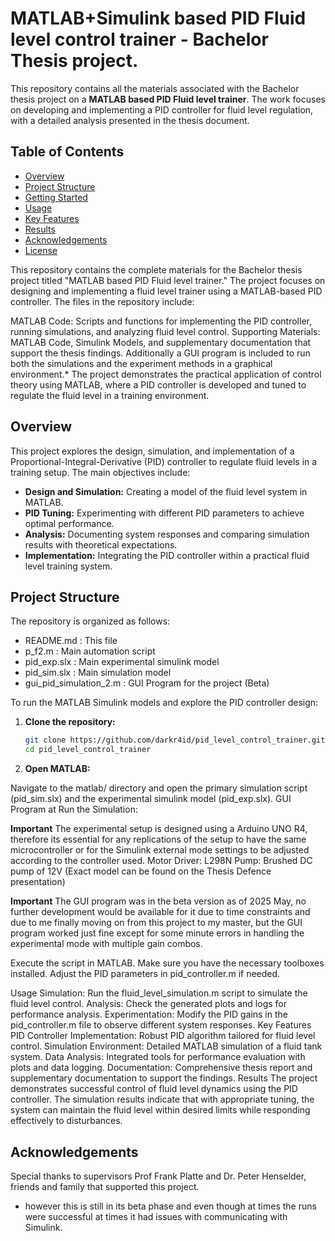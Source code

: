 # MATLAB+Simulink based PID Fluid level control trainer - Bachelor Thesis project.
This repository contains all the materials associated with the Bachelor thesis project on a **MATLAB based PID Fluid level trainer**. The work focuses on developing and implementing a PID controller for fluid level regulation, with a detailed analysis presented in the thesis document.

## Table of Contents

- [Overview](#overview)
- [Project Structure](#project-structure)
- [Getting Started](#getting-started)
- [Usage](#usage)
- [Key Features](#key-features)
- [Results](#results)
- [Acknowledgements](#acknowledgements)
- [License](#license)





This repository contains the complete materials for the Bachelor thesis project titled "MATLAB based PID Fluid level trainer." The project focuses on designing and implementing a fluid level trainer using a MATLAB-based PID controller. The files in the repository include:


MATLAB Code: Scripts and functions for implementing the PID controller, running simulations, and analyzing fluid level control.
Supporting Materials: MATLAB Code, Simulink Models, and supplementary documentation that support the thesis findings.
Additionally a GUI program is included to run both the simulations and the experiment methods in a graphical environment.* 
The project demonstrates the practical application of control theory using MATLAB, where a PID controller is developed and tuned to regulate the fluid level in a training environment.

## Overview

This project explores the design, simulation, and implementation of a Proportional-Integral-Derivative (PID) controller to regulate fluid levels in a training setup. The main objectives include:

- **Design and Simulation:** Creating a model of the fluid level system in MATLAB.
- **PID Tuning:** Experimenting with different PID parameters to achieve optimal performance.
- **Analysis:** Documenting system responses and comparing simulation results with theoretical expectations.
- **Implementation:** Integrating the PID controller within a practical fluid level training system.

## Project Structure

The repository is organized as follows:

- README.md : This file
- p_f2.m : Main automation script
- pid_exp.slx : Main experimental simulink model
- pid_sim.slx : Main simulation model
- gui_pid_simulation_2.m : GUI Program for the project (Beta)

To run the MATLAB Simulink models and explore the PID controller design:

1. **Clone the repository:**

   ```bash
   git clone https://github.com/darkr4id/pid_level_control_trainer.git
   cd pid_level_control_trainer
2. **Open MATLAB:**

Navigate to the matlab/ directory and open the primary simulation script (pid_sim.slx) and the experimental simulink model (pid_exp.slx).
GUI Program at 
Run the Simulation:

**Important**
The experimental setup is designed using a Arduino UNO R4, therefore its essential for any replications of the setup to have the same microcontroller or for the Simulink external mode settings to be adjusted according to the controller used.
Motor Driver: L298N
Pump: Brushed DC pump of 12V (Exact model can be found on the Thesis Defence presentation)

**Important**
The GUI program was in the beta version as of 2025 May, no further development would be available for it due to time constraints and due to me finally moving on from this project to my master, but the GUI program worked just fine except for some minute errors in handling the experimental mode with multiple gain combos.

Execute the script in MATLAB. Make sure you have the necessary toolboxes installed. Adjust the PID parameters in pid_controller.m if needed.

Usage
Simulation: Run the fluid_level_simulation.m script to simulate the fluid level control.
Analysis: Check the generated plots and logs for performance analysis.
Experimentation: Modify the PID gains in the pid_controller.m file to observe different system responses.
Key Features
PID Controller Implementation: Robust PID algorithm tailored for fluid level control.
Simulation Environment: Detailed MATLAB simulation of a fluid tank system.
Data Analysis: Integrated tools for performance evaluation with plots and data logging.
Documentation: Comprehensive thesis report and supplementary documentation to support the findings.
Results
The project demonstrates successful control of fluid level dynamics using the PID controller. The simulation results indicate that with appropriate tuning, the system can maintain the fluid level within desired limits while responding effectively to disturbances.

## Acknowledgements
Special thanks to supervisors Prof Frank Platte and Dr. Peter Henselder, friends and family that supported this project. 

* however this is still in its beta phase and even though at times the runs were successful at times it had issues with communicating with Simulink.
